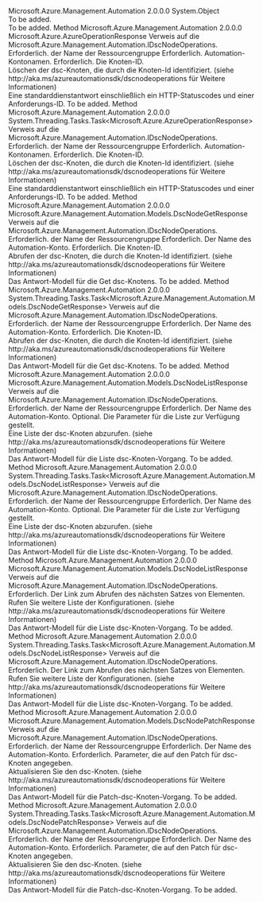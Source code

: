 <Type Name="DscNodeOperationsExtensions" FullName="Microsoft.Azure.Management.Automation.DscNodeOperationsExtensions">
  <TypeSignature Language="C#" Value="public static class DscNodeOperationsExtensions" />
  <TypeSignature Language="ILAsm" Value=".class public auto ansi abstract sealed beforefieldinit DscNodeOperationsExtensions extends System.Object" />
  <TypeSignature Language="DocId" Value="T:Microsoft.Azure.Management.Automation.DscNodeOperationsExtensions" />
  <TypeSignature Language="VB.NET" Value="Public Module DscNodeOperationsExtensions" />
  <TypeSignature Language="F#" Value="type DscNodeOperationsExtensions = class" />
  <AssemblyInfo>
    <AssemblyName>Microsoft.Azure.Management.Automation</AssemblyName>
    <AssemblyVersion>2.0.0.0</AssemblyVersion>
  </AssemblyInfo>
  <Base>
    <BaseTypeName>System.Object</BaseTypeName>
  </Base>
  <Interfaces />
  <Docs>
    <summary>To be added.</summary>
    <remarks>To be added.</remarks>
  </Docs>
  <Members>
    <Member MemberName="Delete">
      <MemberSignature Language="C#" Value="public static Microsoft.Azure.AzureOperationResponse Delete (this Microsoft.Azure.Management.Automation.IDscNodeOperations operations, string resourceGroupName, string automationAccount, Guid nodeId);" />
      <MemberSignature Language="ILAsm" Value=".method public static hidebysig class Microsoft.Azure.AzureOperationResponse Delete(class Microsoft.Azure.Management.Automation.IDscNodeOperations operations, string resourceGroupName, string automationAccount, valuetype System.Guid nodeId) cil managed" />
      <MemberSignature Language="DocId" Value="M:Microsoft.Azure.Management.Automation.DscNodeOperationsExtensions.Delete(Microsoft.Azure.Management.Automation.IDscNodeOperations,System.String,System.String,System.Guid)" />
      <MemberSignature Language="VB.NET" Value="&lt;Extension()&gt;&#xA;Public Function Delete (operations As IDscNodeOperations, resourceGroupName As String, automationAccount As String, nodeId As Guid) As AzureOperationResponse" />
      <MemberSignature Language="F#" Value="static member Delete : Microsoft.Azure.Management.Automation.IDscNodeOperations * string * string * Guid -&gt; Microsoft.Azure.AzureOperationResponse" Usage="Microsoft.Azure.Management.Automation.DscNodeOperationsExtensions.Delete (operations, resourceGroupName, automationAccount, nodeId)" />
      <MemberType>Method</MemberType>
      <AssemblyInfo>
        <AssemblyName>Microsoft.Azure.Management.Automation</AssemblyName>
        <AssemblyVersion>2.0.0.0</AssemblyVersion>
      </AssemblyInfo>
      <ReturnValue>
        <ReturnType>Microsoft.Azure.AzureOperationResponse</ReturnType>
      </ReturnValue>
      <Parameters>
        <Parameter Name="operations" Type="Microsoft.Azure.Management.Automation.IDscNodeOperations" RefType="this" />
        <Parameter Name="resourceGroupName" Type="System.String" />
        <Parameter Name="automationAccount" Type="System.String" />
        <Parameter Name="nodeId" Type="System.Guid" />
      </Parameters>
      <Docs>
        <param name="operations">
            Verweis auf die Microsoft.Azure.Management.Automation.IDscNodeOperations.
            </param>
        <param name="resourceGroupName">
            Erforderlich. der Name der Ressourcengruppe
            </param>
        <param name="automationAccount">
            Erforderlich. Automation-Kontonamen.
            </param>
        <param name="nodeId">
            Erforderlich. Die Knoten-ID.
            </param>
        <summary>
            Löschen der dsc-Knoten, die durch die Knoten-Id identifiziert.  (siehe http://aka.ms/azureautomationsdk/dscnodeoperations für Weitere Informationen)
            </summary>
        <returns>
            Eine standarddienstantwort einschließlich ein HTTP-Statuscodes und einer Anforderungs-ID.
            </returns>
        <remarks>To be added.</remarks>
      </Docs>
    </Member>
    <Member MemberName="DeleteAsync">
      <MemberSignature Language="C#" Value="public static System.Threading.Tasks.Task&lt;Microsoft.Azure.AzureOperationResponse&gt; DeleteAsync (this Microsoft.Azure.Management.Automation.IDscNodeOperations operations, string resourceGroupName, string automationAccount, Guid nodeId);" />
      <MemberSignature Language="ILAsm" Value=".method public static hidebysig class System.Threading.Tasks.Task`1&lt;class Microsoft.Azure.AzureOperationResponse&gt; DeleteAsync(class Microsoft.Azure.Management.Automation.IDscNodeOperations operations, string resourceGroupName, string automationAccount, valuetype System.Guid nodeId) cil managed" />
      <MemberSignature Language="DocId" Value="M:Microsoft.Azure.Management.Automation.DscNodeOperationsExtensions.DeleteAsync(Microsoft.Azure.Management.Automation.IDscNodeOperations,System.String,System.String,System.Guid)" />
      <MemberSignature Language="VB.NET" Value="&lt;Extension()&gt;&#xA;Public Function DeleteAsync (operations As IDscNodeOperations, resourceGroupName As String, automationAccount As String, nodeId As Guid) As Task(Of AzureOperationResponse)" />
      <MemberSignature Language="F#" Value="static member DeleteAsync : Microsoft.Azure.Management.Automation.IDscNodeOperations * string * string * Guid -&gt; System.Threading.Tasks.Task&lt;Microsoft.Azure.AzureOperationResponse&gt;" Usage="Microsoft.Azure.Management.Automation.DscNodeOperationsExtensions.DeleteAsync (operations, resourceGroupName, automationAccount, nodeId)" />
      <MemberType>Method</MemberType>
      <AssemblyInfo>
        <AssemblyName>Microsoft.Azure.Management.Automation</AssemblyName>
        <AssemblyVersion>2.0.0.0</AssemblyVersion>
      </AssemblyInfo>
      <ReturnValue>
        <ReturnType>System.Threading.Tasks.Task&lt;Microsoft.Azure.AzureOperationResponse&gt;</ReturnType>
      </ReturnValue>
      <Parameters>
        <Parameter Name="operations" Type="Microsoft.Azure.Management.Automation.IDscNodeOperations" RefType="this" />
        <Parameter Name="resourceGroupName" Type="System.String" />
        <Parameter Name="automationAccount" Type="System.String" />
        <Parameter Name="nodeId" Type="System.Guid" />
      </Parameters>
      <Docs>
        <param name="operations">
            Verweis auf die Microsoft.Azure.Management.Automation.IDscNodeOperations.
            </param>
        <param name="resourceGroupName">
            Erforderlich. der Name der Ressourcengruppe
            </param>
        <param name="automationAccount">
            Erforderlich. Automation-Kontonamen.
            </param>
        <param name="nodeId">
            Erforderlich. Die Knoten-ID.
            </param>
        <summary>
            Löschen der dsc-Knoten, die durch die Knoten-Id identifiziert.  (siehe http://aka.ms/azureautomationsdk/dscnodeoperations für Weitere Informationen)
            </summary>
        <returns>
            Eine standarddienstantwort einschließlich ein HTTP-Statuscodes und einer Anforderungs-ID.
            </returns>
        <remarks>To be added.</remarks>
      </Docs>
    </Member>
    <Member MemberName="Get">
      <MemberSignature Language="C#" Value="public static Microsoft.Azure.Management.Automation.Models.DscNodeGetResponse Get (this Microsoft.Azure.Management.Automation.IDscNodeOperations operations, string resourceGroupName, string automationAccount, Guid nodeId);" />
      <MemberSignature Language="ILAsm" Value=".method public static hidebysig class Microsoft.Azure.Management.Automation.Models.DscNodeGetResponse Get(class Microsoft.Azure.Management.Automation.IDscNodeOperations operations, string resourceGroupName, string automationAccount, valuetype System.Guid nodeId) cil managed" />
      <MemberSignature Language="DocId" Value="M:Microsoft.Azure.Management.Automation.DscNodeOperationsExtensions.Get(Microsoft.Azure.Management.Automation.IDscNodeOperations,System.String,System.String,System.Guid)" />
      <MemberSignature Language="VB.NET" Value="&lt;Extension()&gt;&#xA;Public Function Get (operations As IDscNodeOperations, resourceGroupName As String, automationAccount As String, nodeId As Guid) As DscNodeGetResponse" />
      <MemberSignature Language="F#" Value="static member Get : Microsoft.Azure.Management.Automation.IDscNodeOperations * string * string * Guid -&gt; Microsoft.Azure.Management.Automation.Models.DscNodeGetResponse" Usage="Microsoft.Azure.Management.Automation.DscNodeOperationsExtensions.Get (operations, resourceGroupName, automationAccount, nodeId)" />
      <MemberType>Method</MemberType>
      <AssemblyInfo>
        <AssemblyName>Microsoft.Azure.Management.Automation</AssemblyName>
        <AssemblyVersion>2.0.0.0</AssemblyVersion>
      </AssemblyInfo>
      <ReturnValue>
        <ReturnType>Microsoft.Azure.Management.Automation.Models.DscNodeGetResponse</ReturnType>
      </ReturnValue>
      <Parameters>
        <Parameter Name="operations" Type="Microsoft.Azure.Management.Automation.IDscNodeOperations" RefType="this" />
        <Parameter Name="resourceGroupName" Type="System.String" />
        <Parameter Name="automationAccount" Type="System.String" />
        <Parameter Name="nodeId" Type="System.Guid" />
      </Parameters>
      <Docs>
        <param name="operations">
            Verweis auf die Microsoft.Azure.Management.Automation.IDscNodeOperations.
            </param>
        <param name="resourceGroupName">
            Erforderlich. der Name der Ressourcengruppe
            </param>
        <param name="automationAccount">
            Erforderlich. Der Name des Automation-Konto.
            </param>
        <param name="nodeId">
            Erforderlich. Die Knoten-ID.
            </param>
        <summary>
            Abrufen der dsc-Knoten, die durch die Knoten-Id identifiziert.  (siehe http://aka.ms/azureautomationsdk/dscnodeoperations für Weitere Informationen)
            </summary>
        <returns>
            Das Antwort-Modell für die Get dsc-Knotens.
            </returns>
        <remarks>To be added.</remarks>
      </Docs>
    </Member>
    <Member MemberName="GetAsync">
      <MemberSignature Language="C#" Value="public static System.Threading.Tasks.Task&lt;Microsoft.Azure.Management.Automation.Models.DscNodeGetResponse&gt; GetAsync (this Microsoft.Azure.Management.Automation.IDscNodeOperations operations, string resourceGroupName, string automationAccount, Guid nodeId);" />
      <MemberSignature Language="ILAsm" Value=".method public static hidebysig class System.Threading.Tasks.Task`1&lt;class Microsoft.Azure.Management.Automation.Models.DscNodeGetResponse&gt; GetAsync(class Microsoft.Azure.Management.Automation.IDscNodeOperations operations, string resourceGroupName, string automationAccount, valuetype System.Guid nodeId) cil managed" />
      <MemberSignature Language="DocId" Value="M:Microsoft.Azure.Management.Automation.DscNodeOperationsExtensions.GetAsync(Microsoft.Azure.Management.Automation.IDscNodeOperations,System.String,System.String,System.Guid)" />
      <MemberSignature Language="VB.NET" Value="&lt;Extension()&gt;&#xA;Public Function GetAsync (operations As IDscNodeOperations, resourceGroupName As String, automationAccount As String, nodeId As Guid) As Task(Of DscNodeGetResponse)" />
      <MemberSignature Language="F#" Value="static member GetAsync : Microsoft.Azure.Management.Automation.IDscNodeOperations * string * string * Guid -&gt; System.Threading.Tasks.Task&lt;Microsoft.Azure.Management.Automation.Models.DscNodeGetResponse&gt;" Usage="Microsoft.Azure.Management.Automation.DscNodeOperationsExtensions.GetAsync (operations, resourceGroupName, automationAccount, nodeId)" />
      <MemberType>Method</MemberType>
      <AssemblyInfo>
        <AssemblyName>Microsoft.Azure.Management.Automation</AssemblyName>
        <AssemblyVersion>2.0.0.0</AssemblyVersion>
      </AssemblyInfo>
      <ReturnValue>
        <ReturnType>System.Threading.Tasks.Task&lt;Microsoft.Azure.Management.Automation.Models.DscNodeGetResponse&gt;</ReturnType>
      </ReturnValue>
      <Parameters>
        <Parameter Name="operations" Type="Microsoft.Azure.Management.Automation.IDscNodeOperations" RefType="this" />
        <Parameter Name="resourceGroupName" Type="System.String" />
        <Parameter Name="automationAccount" Type="System.String" />
        <Parameter Name="nodeId" Type="System.Guid" />
      </Parameters>
      <Docs>
        <param name="operations">
            Verweis auf die Microsoft.Azure.Management.Automation.IDscNodeOperations.
            </param>
        <param name="resourceGroupName">
            Erforderlich. der Name der Ressourcengruppe
            </param>
        <param name="automationAccount">
            Erforderlich. Der Name des Automation-Konto.
            </param>
        <param name="nodeId">
            Erforderlich. Die Knoten-ID.
            </param>
        <summary>
            Abrufen der dsc-Knoten, die durch die Knoten-Id identifiziert.  (siehe http://aka.ms/azureautomationsdk/dscnodeoperations für Weitere Informationen)
            </summary>
        <returns>
            Das Antwort-Modell für die Get dsc-Knotens.
            </returns>
        <remarks>To be added.</remarks>
      </Docs>
    </Member>
    <Member MemberName="List">
      <MemberSignature Language="C#" Value="public static Microsoft.Azure.Management.Automation.Models.DscNodeListResponse List (this Microsoft.Azure.Management.Automation.IDscNodeOperations operations, string resourceGroupName, string automationAccount, Microsoft.Azure.Management.Automation.Models.DscNodeListParameters parameters);" />
      <MemberSignature Language="ILAsm" Value=".method public static hidebysig class Microsoft.Azure.Management.Automation.Models.DscNodeListResponse List(class Microsoft.Azure.Management.Automation.IDscNodeOperations operations, string resourceGroupName, string automationAccount, class Microsoft.Azure.Management.Automation.Models.DscNodeListParameters parameters) cil managed" />
      <MemberSignature Language="DocId" Value="M:Microsoft.Azure.Management.Automation.DscNodeOperationsExtensions.List(Microsoft.Azure.Management.Automation.IDscNodeOperations,System.String,System.String,Microsoft.Azure.Management.Automation.Models.DscNodeListParameters)" />
      <MemberSignature Language="VB.NET" Value="&lt;Extension()&gt;&#xA;Public Function List (operations As IDscNodeOperations, resourceGroupName As String, automationAccount As String, parameters As DscNodeListParameters) As DscNodeListResponse" />
      <MemberSignature Language="F#" Value="static member List : Microsoft.Azure.Management.Automation.IDscNodeOperations * string * string * Microsoft.Azure.Management.Automation.Models.DscNodeListParameters -&gt; Microsoft.Azure.Management.Automation.Models.DscNodeListResponse" Usage="Microsoft.Azure.Management.Automation.DscNodeOperationsExtensions.List (operations, resourceGroupName, automationAccount, parameters)" />
      <MemberType>Method</MemberType>
      <AssemblyInfo>
        <AssemblyName>Microsoft.Azure.Management.Automation</AssemblyName>
        <AssemblyVersion>2.0.0.0</AssemblyVersion>
      </AssemblyInfo>
      <ReturnValue>
        <ReturnType>Microsoft.Azure.Management.Automation.Models.DscNodeListResponse</ReturnType>
      </ReturnValue>
      <Parameters>
        <Parameter Name="operations" Type="Microsoft.Azure.Management.Automation.IDscNodeOperations" RefType="this" />
        <Parameter Name="resourceGroupName" Type="System.String" />
        <Parameter Name="automationAccount" Type="System.String" />
        <Parameter Name="parameters" Type="Microsoft.Azure.Management.Automation.Models.DscNodeListParameters" />
      </Parameters>
      <Docs>
        <param name="operations">
            Verweis auf die Microsoft.Azure.Management.Automation.IDscNodeOperations.
            </param>
        <param name="resourceGroupName">
            Erforderlich. der Name der Ressourcengruppe
            </param>
        <param name="automationAccount">
            Erforderlich. Der Name des Automation-Konto.
            </param>
        <param name="parameters">
            Optional. Die Parameter für die Liste zur Verfügung gestellt.
            </param>
        <summary>
            Eine Liste der dsc-Knoten abzurufen.  (siehe http://aka.ms/azureautomationsdk/dscnodeoperations für Weitere Informationen)
            </summary>
        <returns>
            Das Antwort-Modell für die Liste dsc-Knoten-Vorgang.
            </returns>
        <remarks>To be added.</remarks>
      </Docs>
    </Member>
    <Member MemberName="ListAsync">
      <MemberSignature Language="C#" Value="public static System.Threading.Tasks.Task&lt;Microsoft.Azure.Management.Automation.Models.DscNodeListResponse&gt; ListAsync (this Microsoft.Azure.Management.Automation.IDscNodeOperations operations, string resourceGroupName, string automationAccount, Microsoft.Azure.Management.Automation.Models.DscNodeListParameters parameters);" />
      <MemberSignature Language="ILAsm" Value=".method public static hidebysig class System.Threading.Tasks.Task`1&lt;class Microsoft.Azure.Management.Automation.Models.DscNodeListResponse&gt; ListAsync(class Microsoft.Azure.Management.Automation.IDscNodeOperations operations, string resourceGroupName, string automationAccount, class Microsoft.Azure.Management.Automation.Models.DscNodeListParameters parameters) cil managed" />
      <MemberSignature Language="DocId" Value="M:Microsoft.Azure.Management.Automation.DscNodeOperationsExtensions.ListAsync(Microsoft.Azure.Management.Automation.IDscNodeOperations,System.String,System.String,Microsoft.Azure.Management.Automation.Models.DscNodeListParameters)" />
      <MemberSignature Language="VB.NET" Value="&lt;Extension()&gt;&#xA;Public Function ListAsync (operations As IDscNodeOperations, resourceGroupName As String, automationAccount As String, parameters As DscNodeListParameters) As Task(Of DscNodeListResponse)" />
      <MemberSignature Language="F#" Value="static member ListAsync : Microsoft.Azure.Management.Automation.IDscNodeOperations * string * string * Microsoft.Azure.Management.Automation.Models.DscNodeListParameters -&gt; System.Threading.Tasks.Task&lt;Microsoft.Azure.Management.Automation.Models.DscNodeListResponse&gt;" Usage="Microsoft.Azure.Management.Automation.DscNodeOperationsExtensions.ListAsync (operations, resourceGroupName, automationAccount, parameters)" />
      <MemberType>Method</MemberType>
      <AssemblyInfo>
        <AssemblyName>Microsoft.Azure.Management.Automation</AssemblyName>
        <AssemblyVersion>2.0.0.0</AssemblyVersion>
      </AssemblyInfo>
      <ReturnValue>
        <ReturnType>System.Threading.Tasks.Task&lt;Microsoft.Azure.Management.Automation.Models.DscNodeListResponse&gt;</ReturnType>
      </ReturnValue>
      <Parameters>
        <Parameter Name="operations" Type="Microsoft.Azure.Management.Automation.IDscNodeOperations" RefType="this" />
        <Parameter Name="resourceGroupName" Type="System.String" />
        <Parameter Name="automationAccount" Type="System.String" />
        <Parameter Name="parameters" Type="Microsoft.Azure.Management.Automation.Models.DscNodeListParameters" />
      </Parameters>
      <Docs>
        <param name="operations">
            Verweis auf die Microsoft.Azure.Management.Automation.IDscNodeOperations.
            </param>
        <param name="resourceGroupName">
            Erforderlich. der Name der Ressourcengruppe
            </param>
        <param name="automationAccount">
            Erforderlich. Der Name des Automation-Konto.
            </param>
        <param name="parameters">
            Optional. Die Parameter für die Liste zur Verfügung gestellt.
            </param>
        <summary>
            Eine Liste der dsc-Knoten abzurufen.  (siehe http://aka.ms/azureautomationsdk/dscnodeoperations für Weitere Informationen)
            </summary>
        <returns>
            Das Antwort-Modell für die Liste dsc-Knoten-Vorgang.
            </returns>
        <remarks>To be added.</remarks>
      </Docs>
    </Member>
    <Member MemberName="ListNext">
      <MemberSignature Language="C#" Value="public static Microsoft.Azure.Management.Automation.Models.DscNodeListResponse ListNext (this Microsoft.Azure.Management.Automation.IDscNodeOperations operations, string nextLink);" />
      <MemberSignature Language="ILAsm" Value=".method public static hidebysig class Microsoft.Azure.Management.Automation.Models.DscNodeListResponse ListNext(class Microsoft.Azure.Management.Automation.IDscNodeOperations operations, string nextLink) cil managed" />
      <MemberSignature Language="DocId" Value="M:Microsoft.Azure.Management.Automation.DscNodeOperationsExtensions.ListNext(Microsoft.Azure.Management.Automation.IDscNodeOperations,System.String)" />
      <MemberSignature Language="VB.NET" Value="&lt;Extension()&gt;&#xA;Public Function ListNext (operations As IDscNodeOperations, nextLink As String) As DscNodeListResponse" />
      <MemberSignature Language="F#" Value="static member ListNext : Microsoft.Azure.Management.Automation.IDscNodeOperations * string -&gt; Microsoft.Azure.Management.Automation.Models.DscNodeListResponse" Usage="Microsoft.Azure.Management.Automation.DscNodeOperationsExtensions.ListNext (operations, nextLink)" />
      <MemberType>Method</MemberType>
      <AssemblyInfo>
        <AssemblyName>Microsoft.Azure.Management.Automation</AssemblyName>
        <AssemblyVersion>2.0.0.0</AssemblyVersion>
      </AssemblyInfo>
      <ReturnValue>
        <ReturnType>Microsoft.Azure.Management.Automation.Models.DscNodeListResponse</ReturnType>
      </ReturnValue>
      <Parameters>
        <Parameter Name="operations" Type="Microsoft.Azure.Management.Automation.IDscNodeOperations" RefType="this" />
        <Parameter Name="nextLink" Type="System.String" />
      </Parameters>
      <Docs>
        <param name="operations">
            Verweis auf die Microsoft.Azure.Management.Automation.IDscNodeOperations.
            </param>
        <param name="nextLink">
            Erforderlich. Der Link zum Abrufen des nächsten Satzes von Elementen.
            </param>
        <summary>
            Rufen Sie weitere Liste der Konfigurationen.  (siehe http://aka.ms/azureautomationsdk/dscnodeoperations für Weitere Informationen)
            </summary>
        <returns>
            Das Antwort-Modell für die Liste dsc-Knoten-Vorgang.
            </returns>
        <remarks>To be added.</remarks>
      </Docs>
    </Member>
    <Member MemberName="ListNextAsync">
      <MemberSignature Language="C#" Value="public static System.Threading.Tasks.Task&lt;Microsoft.Azure.Management.Automation.Models.DscNodeListResponse&gt; ListNextAsync (this Microsoft.Azure.Management.Automation.IDscNodeOperations operations, string nextLink);" />
      <MemberSignature Language="ILAsm" Value=".method public static hidebysig class System.Threading.Tasks.Task`1&lt;class Microsoft.Azure.Management.Automation.Models.DscNodeListResponse&gt; ListNextAsync(class Microsoft.Azure.Management.Automation.IDscNodeOperations operations, string nextLink) cil managed" />
      <MemberSignature Language="DocId" Value="M:Microsoft.Azure.Management.Automation.DscNodeOperationsExtensions.ListNextAsync(Microsoft.Azure.Management.Automation.IDscNodeOperations,System.String)" />
      <MemberSignature Language="VB.NET" Value="&lt;Extension()&gt;&#xA;Public Function ListNextAsync (operations As IDscNodeOperations, nextLink As String) As Task(Of DscNodeListResponse)" />
      <MemberSignature Language="F#" Value="static member ListNextAsync : Microsoft.Azure.Management.Automation.IDscNodeOperations * string -&gt; System.Threading.Tasks.Task&lt;Microsoft.Azure.Management.Automation.Models.DscNodeListResponse&gt;" Usage="Microsoft.Azure.Management.Automation.DscNodeOperationsExtensions.ListNextAsync (operations, nextLink)" />
      <MemberType>Method</MemberType>
      <AssemblyInfo>
        <AssemblyName>Microsoft.Azure.Management.Automation</AssemblyName>
        <AssemblyVersion>2.0.0.0</AssemblyVersion>
      </AssemblyInfo>
      <ReturnValue>
        <ReturnType>System.Threading.Tasks.Task&lt;Microsoft.Azure.Management.Automation.Models.DscNodeListResponse&gt;</ReturnType>
      </ReturnValue>
      <Parameters>
        <Parameter Name="operations" Type="Microsoft.Azure.Management.Automation.IDscNodeOperations" RefType="this" />
        <Parameter Name="nextLink" Type="System.String" />
      </Parameters>
      <Docs>
        <param name="operations">
            Verweis auf die Microsoft.Azure.Management.Automation.IDscNodeOperations.
            </param>
        <param name="nextLink">
            Erforderlich. Der Link zum Abrufen des nächsten Satzes von Elementen.
            </param>
        <summary>
            Rufen Sie weitere Liste der Konfigurationen.  (siehe http://aka.ms/azureautomationsdk/dscnodeoperations für Weitere Informationen)
            </summary>
        <returns>
            Das Antwort-Modell für die Liste dsc-Knoten-Vorgang.
            </returns>
        <remarks>To be added.</remarks>
      </Docs>
    </Member>
    <Member MemberName="Patch">
      <MemberSignature Language="C#" Value="public static Microsoft.Azure.Management.Automation.Models.DscNodePatchResponse Patch (this Microsoft.Azure.Management.Automation.IDscNodeOperations operations, string resourceGroupName, string automationAccount, Microsoft.Azure.Management.Automation.Models.DscNodePatchParameters parameters);" />
      <MemberSignature Language="ILAsm" Value=".method public static hidebysig class Microsoft.Azure.Management.Automation.Models.DscNodePatchResponse Patch(class Microsoft.Azure.Management.Automation.IDscNodeOperations operations, string resourceGroupName, string automationAccount, class Microsoft.Azure.Management.Automation.Models.DscNodePatchParameters parameters) cil managed" />
      <MemberSignature Language="DocId" Value="M:Microsoft.Azure.Management.Automation.DscNodeOperationsExtensions.Patch(Microsoft.Azure.Management.Automation.IDscNodeOperations,System.String,System.String,Microsoft.Azure.Management.Automation.Models.DscNodePatchParameters)" />
      <MemberSignature Language="VB.NET" Value="&lt;Extension()&gt;&#xA;Public Function Patch (operations As IDscNodeOperations, resourceGroupName As String, automationAccount As String, parameters As DscNodePatchParameters) As DscNodePatchResponse" />
      <MemberSignature Language="F#" Value="static member Patch : Microsoft.Azure.Management.Automation.IDscNodeOperations * string * string * Microsoft.Azure.Management.Automation.Models.DscNodePatchParameters -&gt; Microsoft.Azure.Management.Automation.Models.DscNodePatchResponse" Usage="Microsoft.Azure.Management.Automation.DscNodeOperationsExtensions.Patch (operations, resourceGroupName, automationAccount, parameters)" />
      <MemberType>Method</MemberType>
      <AssemblyInfo>
        <AssemblyName>Microsoft.Azure.Management.Automation</AssemblyName>
        <AssemblyVersion>2.0.0.0</AssemblyVersion>
      </AssemblyInfo>
      <ReturnValue>
        <ReturnType>Microsoft.Azure.Management.Automation.Models.DscNodePatchResponse</ReturnType>
      </ReturnValue>
      <Parameters>
        <Parameter Name="operations" Type="Microsoft.Azure.Management.Automation.IDscNodeOperations" RefType="this" />
        <Parameter Name="resourceGroupName" Type="System.String" />
        <Parameter Name="automationAccount" Type="System.String" />
        <Parameter Name="parameters" Type="Microsoft.Azure.Management.Automation.Models.DscNodePatchParameters" />
      </Parameters>
      <Docs>
        <param name="operations">
            Verweis auf die Microsoft.Azure.Management.Automation.IDscNodeOperations.
            </param>
        <param name="resourceGroupName">
            Erforderlich. der Name der Ressourcengruppe
            </param>
        <param name="automationAccount">
            Erforderlich. Der Name des Automation-Konto.
            </param>
        <param name="parameters">
            Erforderlich. Parameter, die auf den Patch für dsc-Knoten angegeben.
            </param>
        <summary>
            Aktualisieren Sie den dsc-Knoten.  (siehe http://aka.ms/azureautomationsdk/dscnodeoperations für Weitere Informationen)
            </summary>
        <returns>
            Das Antwort-Modell für die Patch-dsc-Knoten-Vorgang.
            </returns>
        <remarks>To be added.</remarks>
      </Docs>
    </Member>
    <Member MemberName="PatchAsync">
      <MemberSignature Language="C#" Value="public static System.Threading.Tasks.Task&lt;Microsoft.Azure.Management.Automation.Models.DscNodePatchResponse&gt; PatchAsync (this Microsoft.Azure.Management.Automation.IDscNodeOperations operations, string resourceGroupName, string automationAccount, Microsoft.Azure.Management.Automation.Models.DscNodePatchParameters parameters);" />
      <MemberSignature Language="ILAsm" Value=".method public static hidebysig class System.Threading.Tasks.Task`1&lt;class Microsoft.Azure.Management.Automation.Models.DscNodePatchResponse&gt; PatchAsync(class Microsoft.Azure.Management.Automation.IDscNodeOperations operations, string resourceGroupName, string automationAccount, class Microsoft.Azure.Management.Automation.Models.DscNodePatchParameters parameters) cil managed" />
      <MemberSignature Language="DocId" Value="M:Microsoft.Azure.Management.Automation.DscNodeOperationsExtensions.PatchAsync(Microsoft.Azure.Management.Automation.IDscNodeOperations,System.String,System.String,Microsoft.Azure.Management.Automation.Models.DscNodePatchParameters)" />
      <MemberSignature Language="VB.NET" Value="&lt;Extension()&gt;&#xA;Public Function PatchAsync (operations As IDscNodeOperations, resourceGroupName As String, automationAccount As String, parameters As DscNodePatchParameters) As Task(Of DscNodePatchResponse)" />
      <MemberSignature Language="F#" Value="static member PatchAsync : Microsoft.Azure.Management.Automation.IDscNodeOperations * string * string * Microsoft.Azure.Management.Automation.Models.DscNodePatchParameters -&gt; System.Threading.Tasks.Task&lt;Microsoft.Azure.Management.Automation.Models.DscNodePatchResponse&gt;" Usage="Microsoft.Azure.Management.Automation.DscNodeOperationsExtensions.PatchAsync (operations, resourceGroupName, automationAccount, parameters)" />
      <MemberType>Method</MemberType>
      <AssemblyInfo>
        <AssemblyName>Microsoft.Azure.Management.Automation</AssemblyName>
        <AssemblyVersion>2.0.0.0</AssemblyVersion>
      </AssemblyInfo>
      <ReturnValue>
        <ReturnType>System.Threading.Tasks.Task&lt;Microsoft.Azure.Management.Automation.Models.DscNodePatchResponse&gt;</ReturnType>
      </ReturnValue>
      <Parameters>
        <Parameter Name="operations" Type="Microsoft.Azure.Management.Automation.IDscNodeOperations" RefType="this" />
        <Parameter Name="resourceGroupName" Type="System.String" />
        <Parameter Name="automationAccount" Type="System.String" />
        <Parameter Name="parameters" Type="Microsoft.Azure.Management.Automation.Models.DscNodePatchParameters" />
      </Parameters>
      <Docs>
        <param name="operations">
            Verweis auf die Microsoft.Azure.Management.Automation.IDscNodeOperations.
            </param>
        <param name="resourceGroupName">
            Erforderlich. der Name der Ressourcengruppe
            </param>
        <param name="automationAccount">
            Erforderlich. Der Name des Automation-Konto.
            </param>
        <param name="parameters">
            Erforderlich. Parameter, die auf den Patch für dsc-Knoten angegeben.
            </param>
        <summary>
            Aktualisieren Sie den dsc-Knoten.  (siehe http://aka.ms/azureautomationsdk/dscnodeoperations für Weitere Informationen)
            </summary>
        <returns>
            Das Antwort-Modell für die Patch-dsc-Knoten-Vorgang.
            </returns>
        <remarks>To be added.</remarks>
      </Docs>
    </Member>
  </Members>
</Type>